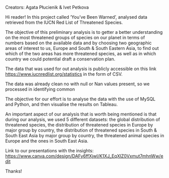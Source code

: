 Creators: Agata Płucienik & Ivet Petkova 


Hi reader! In this project called ‘You’ve Been Warned’, analysed data retrieved from the IUCN Red List of Threatened Species. 

The objective of this preliminary analysis is to getter a better understanding on the most threatened groups of species on our planet in terms of numbers based on the available data and by choosing two geographic areas of interest to us, Europe and South & South Eastern Asia, to find out which of the two areas has more threatened species, as well as in which country we could potential draft a conservation plan. 

The data that was used for out analysis is publicly accessible on this link https://www.iucnredlist.org/statistics in the form of CSV. 

The data was already clean no with null or Nan values present, so we processed in identifying common 

The objective for our effort  is to analyse the data with the use of MySQL and Python, and then visualise the results on Tableau. 

An important aspect of our analysis that is worth being mentioned is that during our analysis, we used 5 different datasets: the global distribution of threatened species, the distribution of threatened species in Europe by major group by country,  the distribution of threatened species in South & South East Asia by major group by country, the threatened animal species in Europe and the ones in South East Asia. 

Link to our presentations with the insights: https://www.canva.com/design/DAFy6ffXjwI/K1XJ_EqXlZ0Vxmut7mhnWw/edit 

Thanks! 
